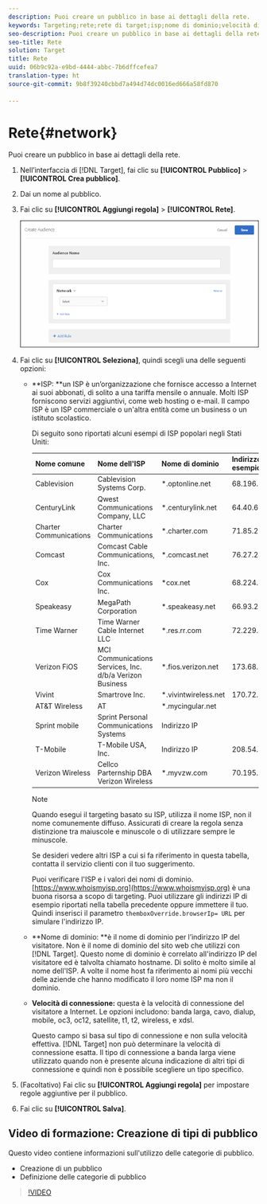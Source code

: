 ```yaml
---
description: Puoi creare un pubblico in base ai dettagli della rete.
keywords: Targeting;rete;rete di target;isp;nome di dominio;velocità di connessione;isp target;nome di dominio target;velocità di connessione target
seo-description: Puoi creare un pubblico in base ai dettagli della rete.
seo-title: Rete
solution: Target
title: Rete
uuid: 06b9c92a-e9bd-4444-abbc-7b6dffcefea7
translation-type: ht
source-git-commit: 9b8f39240cbbd7a494d74dc0016ed666a58fd870

---
```



# Rete{#network}

Puoi creare un pubblico in base ai dettagli della rete.

1. Nell’interfaccia di [!DNL Target], fai clic su **[!UICONTROL Pubblico]** &gt; **[!UICONTROL Crea pubblico]**.
1. Dai un nome al pubblico.
1. Fai clic su **[!UICONTROL Aggiungi regola]** &gt; **[!UICONTROL Rete]**.

   ![](assets/target_network.png)

1. Fai clic su **[!UICONTROL Seleziona]**, quindi scegli una delle seguenti opzioni:

   * **ISP: **un ISP è un’organizzazione che fornisce accesso a Internet ai suoi abbonati, di solito a una tariffa mensile o annuale. Molti ISP forniscono servizi aggiuntivi, come web hosting o e-mail. Il campo ISP è un ISP commerciale o un&#39;altra entità come un business o un istituto scolastico.

      Di seguito sono riportati alcuni esempi di ISP popolari negli Stati Uniti:

      | Nome comune | Nome dell&#39;ISP | Nome di dominio | Indirizzo IP di esempio |
      |---|---|---|---|
      | Cablevision | Cablevision Systems Corp. | *.optonline.net | 68.196.130.239 |
      | CenturyLink | Qwest Communications Company, LLC | *.centurylink.net | 64.40.65.0 |
      | Charter Communications | Charter Communications | *.charter.com | 71.85.225.124 |
      | Comcast | Comcast Cable Communications, Inc. | *.comcast.net | 76.27.24.28 |
      | Cox | Cox Communications Inc. | *cox.net | 68.224.174.22 |
      | Speakeasy | MegaPath Corporation | *.speakeasy.net | 66.93.240.0 |
      | Time Warner | Time Warner Cable Internet LLC | *.res.rr.com | 72.229.28.185 |
      | Verizon FiOS | MCI Communications Services, Inc. d/b/a Verizon Business | *.fios.verizon.net | 173.68.112.34 |
      | Vivint | Smartrove Inc. | *.vivintwireless.net | 170.72.26.105 |
      | AT&amp;T Wireless | AT | *.mycingular.net |  |
      | Sprint mobile | Sprint Personal Communications Systems | Indirizzo IP |  |
      | T-Mobile | T-Mobile USA, Inc. | Indirizzo IP | 208.54.86.0 |
      | Verizon Wireless | Cellco Parternship DBA Verizon Wireless | *.myvzw.com | 70.195.74.199 |

      >[!NOTE]
      >
      >Quando esegui il targeting basato su ISP, utilizza il nome ISP, non il nome comunemente diffuso. Assicurati di creare la regola senza distinzione tra maiuscole e minuscole o di utilizzare sempre le minuscole.

      Se desideri vedere altri ISP a cui si fa riferimento in questa tabella, contatta il servizio clienti con il tuo suggerimento.

      Puoi verificare l&#39;ISP e i valori dei nomi di dominio. [https://www.whoismyisp.org](https://www.whoismyisp.org) è una buona risorsa a scopo di targeting. Puoi utilizzare gli indirizzi IP di esempio riportati nella tabella precedente oppure immettere il tuo. Quindi inserisci il parametro `themboxOverride.browserIp= URL` per simulare l&#39;indirizzo IP.

   * **Nome di dominio: **è il nome di dominio per l’indirizzo IP del visitatore. Non è il nome di dominio del sito web che utilizzi con [!DNL Target]. Questo nome di dominio è correlato all&#39;indirizzo IP del visitatore ed è talvolta chiamato hostname. Di solito è molto simile al nome dell&#39;ISP. A volte il nome host fa riferimento ai nomi più vecchi delle aziende che hanno modificato il loro nome ISP ma non il dominio.
   * **Velocità di connessione:** questa è la velocità di connessione del visitatore a Internet. Le opzioni includono: banda larga, cavo, dialup, mobile, oc3, oc12, satellite, t1, t2, wireless, e xdsl.

      Questo campo si basa sul tipo di connessione e non sulla velocità effettiva. [!DNL Target] non può determinare la velocità di connessione esatta. Il tipo di connessione a banda larga viene utilizzato quando non è presente alcuna indicazione di altri tipi di connessione e quindi non è possibile scegliere un tipo specifico.

1. (Facoltativo) Fai clic su **[!UICONTROL Aggiungi regola]** per impostare regole aggiuntive per il pubblico.
1. Fai clic su **[!UICONTROL Salva]**.

## Video di formazione: Creazione di tipi di pubblico

Questo video contiene informazioni sull&#39;utilizzo delle categorie di pubblico.

* Creazione di un pubblico
* Definizione delle categorie di pubblico

>[!VIDEO](https://video.tv.adobe.com/v/17392)
